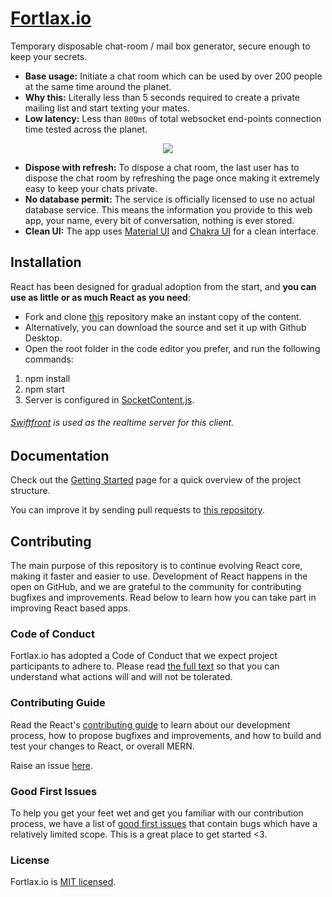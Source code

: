 # [Fortlax.io](https://fortlax.vercel.app)

Temporary disposable chat-room / mail box generator, secure enough to keep your secrets.

* **Base usage:** Initiate a chat room which can be used by over 200 people at the same time around the planet.
* **Why this:** Literally less than 5 seconds required to create a private mailing list and start texting your mates.
* **Low latency:** Less than `800ms` of total websocket end-points connection time tested across the planet.

<div align="center"><img src="https://user-images.githubusercontent.com/76242518/182445235-7efe3457-f4af-46cb-9476-8c926175975f.png"></div>

* **Dispose with refresh:** To dispose a chat room, the last user has to dispose the chat room by refreshing the page once making it extremely easy to keep your chats private.
* **No database permit:** The service is officially licensed to use no actual database service. This means the information you provide to this web app, your name, every bit of conversation, nothing is ever stored.
* **Clean UI:** The app uses [Material UI](https://mui.com/) and [Chakra UI](https://chakra-ui.com/) for a clean interface.


## Installation

React has been designed for gradual adoption from the start, and **you can use as little or as much React as you need**:

* Fork and clone [this](https://github.com/sambhavsaxena/fortlax.io) repository make an instant copy of the content.
* Alternatively, you can download the source and set it up with Github Desktop.
* Open the root folder in the code editor you prefer, and run the following commands:

1) npm install
2) npm start
3) Server is configured in [SocketContent.js](https://github.com/sambhavsaxena/fortlax.io/blob/main/src/socketContext.js).

###### [Swiftfront](https://github.com/sambhavsaxena/fortlax-server) is used as the realtime server for this client.

## Documentation

Check out the [Getting Started](https://reactjs.org/docs/getting-started.html) page for a quick overview of the project structure.

You can improve it by sending pull requests to [this repository](https://github.com/sambhavsaxena/fortlax.io).

## Contributing
The main purpose of this repository is to continue evolving React core, making it faster and easier to use. Development of React happens in the open on GitHub, and we are grateful to the community for contributing bugfixes and improvements. Read below to learn how you can take part in improving React based apps.

### Code of Conduct
Fortlax.io has adopted a Code of Conduct that we expect project participants to adhere to. Please read [the full text](https://code.fb.com/codeofconduct) so that you can understand what actions will and will not be tolerated.

### Contributing Guide
Read the React's [contributing guide](https://reactjs.org/contributing/how-to-contribute.html) to learn about our development process, how to propose bugfixes and improvements, and how to build and test your changes to React, or overall MERN.

Raise an issue [here](https://github.com/sambhavsaxena/fortlax.io/issues).

### Good First Issues
To help you get your feet wet and get you familiar with our contribution process, we have a list of [good first issues](https://github.com/sambhavsaxena/fortlax.io/labels/good%20first%20issue) that contain bugs which have a relatively limited scope. This is a great place to get started <3.

### License
Fortlax.io is [MIT licensed](./LICENSE).
